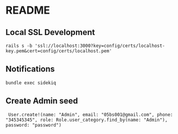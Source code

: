 # README

## Local SSL Development
`rails s -b 'ssl://localhost:3000?key=config/certs/localhost-key.pem&cert=config/certs/localhost.pem'`

## Notifications
`bundle exec sidekiq`

## Create Admin seed
` User.create!(name: "Admin", email: "05bs001@gmail.com", phone: "345345345", role: Role.user_category.find_by(name: "Admin"), password: "password")`
